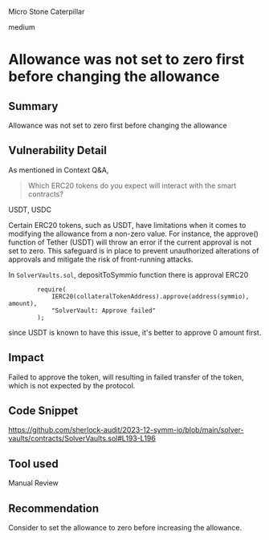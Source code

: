 Micro Stone Caterpillar

medium

# Allowance was not set to zero first before changing the allowance

## Summary

Allowance was not set to zero first before changing the allowance

## Vulnerability Detail

As mentioned in Context Q&A,

> Which ERC20 tokens do you expect will interact with the smart contracts?

USDT, USDC

Certain ERC20 tokens, such as USDT, have limitations when it comes to modifying the allowance from a non-zero value. For instance, the approve() function of Tether (USDT) will throw an error if the current approval is not set to zero. This safeguard is in place to prevent unauthorized alterations of approvals and mitigate the risk of front-running attacks.

In `SolverVaults.sol`, depositToSymmio function there is approval ERC20 

```solidity
        require(
            IERC20(collateralTokenAddress).approve(address(symmio), amount),
            "SolverVault: Approve failed"
        );
```

since USDT is known to have this issue, it's better to approve 0 amount first.

## Impact

Failed to approve the token, will resulting in failed transfer of the token, which is not expected by the protocol.

## Code Snippet

https://github.com/sherlock-audit/2023-12-symm-io/blob/main/solver-vaults/contracts/SolverVaults.sol#L193-L196

## Tool used

Manual Review

## Recommendation

Consider to set the allowance to zero before increasing the allowance.
